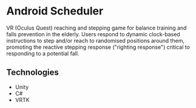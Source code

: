 # Android Scheduler

VR (Oculus Quest) reaching and stepping game for balance training and falls prevention in the elderly.
Users respond to dynamic clock-based instructions to step and/or reach to randomised positions around them, promoting the reactive stepping response ("righting response") critical to responding to a potential fall.

## Technologies
* Unity
* C#
* VRTK
